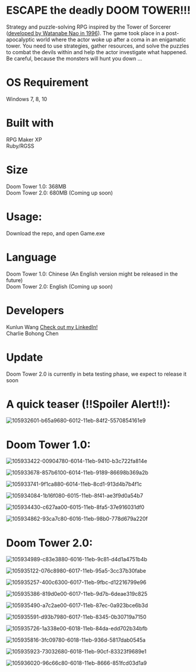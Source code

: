 # **ESCAPE the deadly DOOM TOWER!!!**


Strategy and puzzle-solving RPG inspired by the Tower of Sorcerer ([developed by
Watanabe Nao in 1996](https://tvtropes.org/pmwiki/pmwiki.php/VideoGame/TowerOfTheSorcerer)). The game took place in a post-apocalyptic world where the actor woke up after a coma in an enigamatic tower. You need to use strategies, gather resources, and solve the puzzles to combat the devils within and help the actor investigate what happened. Be careful, because the monsters will hunt you down ... 

# **OS Requirement**
Windows 7, 8, 10 

# **Built with**
RPG Maker XP <br/>
Ruby/RGSS <br/> 

# **Size**
Doom Tower 1.0: 368MB <br/> 
Doom Tower 2.0: 680MB (Coming up soon) <br/> 

# **Usage:**
Download the repo, and open Game.exe 

# **Language**
Doom Tower 1.0: Chinese (An English version might be released in the future) <br/> 
Doom Tower 2.0: English (Coming up soon) <br/> 

# **Developers**
Kunlun Wang [Check out my LinkedIn!](https://www.linkedin.com/in/kunlun-wang-9a87781aa/) <br /> 
Charlie Bohong Chen 

# **Update**
Doom Tower 2.0 is currently in beta testing phase, we expect to release it soon

# **A quick teaser (!!Spoiler Alert!!):**

![105932601-b65a9680-6012-11eb-84f2-5570854161e9](https://user-images.githubusercontent.com/52982585/105964393-baed7200-6047-11eb-9a15-90818c1d93a3.jpg)

# **Doom Tower 1.0:**
![105933422-00904780-6014-11eb-9410-b3c722fa814e](https://user-images.githubusercontent.com/52982585/105964720-34856000-6048-11eb-85f0-ad4fd52963be.jpg)

![105933678-857b6100-6014-11eb-9189-86698b369a2b](https://user-images.githubusercontent.com/52982585/105964760-4404a900-6048-11eb-9029-213c5f03f154.jpg)

![105933741-9f1ca880-6014-11eb-8cd1-913d4b7b4f1c](https://user-images.githubusercontent.com/52982585/105964793-4ebf3e00-6048-11eb-9c53-351934bd4335.jpg)


![105934084-1b16f080-6015-11eb-8f41-ae3f9d0a54b7](https://user-images.githubusercontent.com/52982585/105964827-5848a600-6048-11eb-8ea3-1bdd7cdbaf58.png)


![105934430-c627aa00-6015-11eb-8fa5-37e916031df0](https://user-images.githubusercontent.com/52982585/105964852-5f6fb400-6048-11eb-97c0-323207f31b8c.png)


![105934862-93ca7c80-6016-11eb-98b0-778d679a220f](https://user-images.githubusercontent.com/52982585/105964875-67c7ef00-6048-11eb-9ebb-90d898867a1d.png)

# **Doom Tower 2.0:**

![105934989-c83e3880-6016-11eb-9c81-d4d1a4751b4b](https://user-images.githubusercontent.com/52982585/105964908-71515700-6048-11eb-876f-13e974328f2c.png)


![105935122-076c8980-6017-11eb-95a5-3cc37b30fabe](https://user-images.githubusercontent.com/52982585/105964941-7c0bec00-6048-11eb-9368-07cfb64c60ef.png)

![105935257-400c6300-6017-11eb-9fbc-d12216799e96](https://user-images.githubusercontent.com/52982585/105965184-baa1a680-6048-11eb-89af-0a57a09f870e.png)

![105935386-819d0e00-6017-11eb-9d7b-6deae319c825](https://user-images.githubusercontent.com/52982585/105965212-c4c3a500-6048-11eb-9a87-ab34cd3f42db.png)

![105935490-a7c2ae00-6017-11eb-87ec-0a923bce6b3d](https://user-images.githubusercontent.com/52982585/105965244-cc834980-6048-11eb-8289-35b00119c059.png)


![105935591-d93b7980-6017-11eb-8345-0b30719a7150](https://user-images.githubusercontent.com/52982585/105965285-d5741b00-6048-11eb-8bb6-621eb957d7aa.png)


![105935726-1a338e00-6018-11eb-84da-edd702b34bfb](https://user-images.githubusercontent.com/52982585/105965316-dd33bf80-6048-11eb-9b1e-9332260c05cd.png)


![105935816-3fc09780-6018-11eb-936d-5817dab0545a](https://user-images.githubusercontent.com/52982585/105965343-e58bfa80-6048-11eb-89f9-12b332397759.png)


![105935923-73032680-6018-11eb-90cf-83323f9689e1](https://user-images.githubusercontent.com/52982585/105965363-ede43580-6048-11eb-86f5-b7316df39a0d.png)


![105936020-96c66c80-6018-11eb-8666-851fcd03d1a9](https://user-images.githubusercontent.com/52982585/105965386-f63c7080-6048-11eb-9ca8-432e91365683.png)

